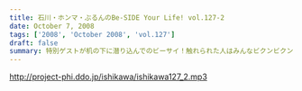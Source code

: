 ```yaml
---
title: 石川・ホンマ・ぶるんのBe-SIDE Your Life! vol.127-2
date: October 7, 2008
tags: ['2008', 'October 2008', 'vol.127']
draft: false
summary: 特別ゲストが机の下に潜り込んでのビーサイ！触れられた人はみんなビクンビクン！しております。ビクンビクンしながら聴いて下さい！ちょっとお聴き苦しいかもしれませんがご勘弁を〜〜〜。NAMAE
---
```


http://project-phi.ddo.jp/ishikawa/ishikawa127_2.mp3